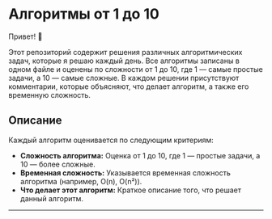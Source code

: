 # Алгоритмы от 1 до 10

Привет! 👋

Этот репозиторий содержит решения различных алгоритмических задач, которые я решаю каждый день. Все алгоритмы записаны в одном файле и оценены по сложности от 1 до 10, где 1 — самые простые задачи, а 10 — самые сложные. В каждом решении присутствуют комментарии, которые объясняют, что делает алгоритм, а также его временную сложность.

## Описание
Каждый алгоритм оценивается по следующим критериям:

- **Сложность алгоритма:** Оценка от 1 до 10, где 1 — простые задачи, а 10 — более сложные.
- **Временная сложность:** Указывается временная сложность алгоритма (например, O(n), O(n²)).
- **Что делает этот алгоритм:** Краткое описание того, что решает данный алгоритм.

---
